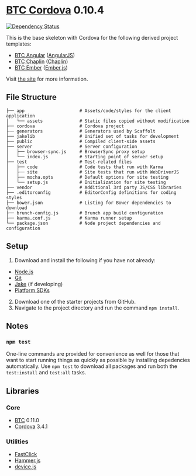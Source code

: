# [BTC Cordova](http://jupl.github.io/btc/cordova/) 0.10.4
[![Dependency Status](https://gemnasium.com/jupl/btc-cordova.png)](https://gemnasium.com/jupl/btc-cordova)

This is the base skeleton with Cordova for the following derived project templates:
- [BTC Angular](https://github.com/jupl/btc-angular/tree/cordova) ([AngularJS](http://angularjs.org/))
- [BTC Chaplin](https://github.com/jupl/btc-chaplin/tree/cordova) ([Chaplin](http://chaplinjs.org/))
- [BTC Ember](https://github.com/jupl/btc-ember/tree/cordova) ([Ember.js](http://emberjs.com/))

Visit [the site](http://jupl.github.io/btc/cordova/) for more information.


## File Structure
    ├── app                     # Assets/code/styles for the client application
    │   └── assets              # Static files copied without modification
    ├── cordova                 # Cordova project
    ├── generators              # Generators used by Scaffolt
    ├── jakelib                 # Unified set of tasks for development
    ├── public                  # Compiled client-side assets
    ├── server                  # Server configuration
    │   ├── browser-sync.js     # BrowserSync proxy setup
    │   └── index.js            # Starting point of server setup
    ├── test                    # Test-related files
    │   ├── code                # Code tests that run with Karma
    │   ├── site                # Site tests that run with WebDriverJS
    │   ├── mocha.opts          # Default options for site testing
    │   └── setup.js            # Initialization for site testing
    ├── vendor                  # Additional 3rd party JS/CSS libraries
    ├── .editorconfig           # EditorConfig definitions for coding styles
    ├── bower.json              # Listing for Bower dependencies to download
    ├── brunch-config.js        # Brunch app build configuration
    ├── karma.conf.js           # Karma runner setup
    └── package.json            # Node project dependencies and configuration


## Setup
1. Download and install the following if you have not already:
  - [Node.js](http://nodejs.org/download/)
  - [Git](http://git-scm.com/downloads)
  - [Jake](https://github.com/mde/jake#installing-with-npm) (if developing)
  - [Platform SDKs](https://github.com/apache/cordova-cli#requirements)
2. Download one of the starter projects from GitHub.
3. Navigate to the project directory and run the command `npm install`.


## Notes

### `npm test`
One-line commands are provided for convenience as well for those that want to start running things as quickly as possible by installing depedencies automatically. Use `npm test` to download all packages and run both the `test:install` and `test:all` tasks.


## Libraries

### Core
- [BTC](https://github.com/jupl/btc) 0.11.0
- [Cordova](http://cordova.apache.org) 3.4.1

### Utilities
- [FastClick](https://github.com/ftlabs/fastclick)
- [Hammer.js](http://eightmedia.github.io/hammer.js/)
- [device.js](http://matthewhudson.me/projects/device.js/)
